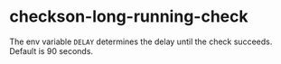 # checkson-long-running-check

The env variable `DELAY` determines the delay until the check succeeds. Default
is 90 seconds.
